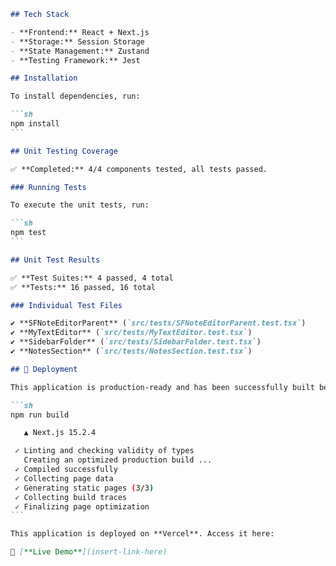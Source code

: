 ````markdown
## Tech Stack

- **Frontend:** React + Next.js
- **Storage:** Session Storage
- **State Management:** Zustand
- **Testing Framework:** Jest

## Installation

To install dependencies, run:

```sh
npm install
```

## Unit Testing Coverage

✅ **Completed:** 4/4 components tested, all tests passed.

### Running Tests

To execute the unit tests, run:

```sh
npm test
```

## Unit Test Results

✅ **Test Suites:** 4 passed, 4 total  
✅ **Tests:** 16 passed, 16 total

### Individual Test Files

✔ **SFNoteEditorParent** (`src/tests/SFNoteEditorParent.test.tsx`)  
✔ **MyTextEditor** (`src/tests/MyTextEditor.test.tsx`)  
✔ **SidebarFolder** (`src/tests/SidebarFolder.test.tsx`)  
✔ **NotesSection** (`src/tests/NotesSection.test.tsx`)

## 🚀 Deployment

This application is production-ready and has been successfully built before deployment. The build process completed without errors:

```sh
npm run build

   ▲ Next.js 15.2.4

 ✓ Linting and checking validity of types
   Creating an optimized production build ...
 ✓ Compiled successfully
 ✓ Collecting page data
 ✓ Generating static pages (3/3)
 ✓ Collecting build traces
 ✓ Finalizing page optimization
```

This application is deployed on **Vercel**. Access it here:

🔗 [**Live Demo**](insert-link-here)
````
